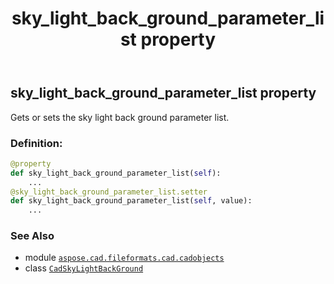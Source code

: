 ﻿---
title: sky_light_back_ground_parameter_list property
second_title: Aspose.CAD for Python via .NET API References
description: 
type: docs
weight: 150
url: /python-net/aspose.cad.fileformats.cad.cadobjects/cadskylightbackground/sky_light_back_ground_parameter_list/
is_root: false
---

## sky_light_back_ground_parameter_list property


Gets or sets the sky light back ground parameter list.
### Definition:
```python
@property
def sky_light_back_ground_parameter_list(self):
    ...
@sky_light_back_ground_parameter_list.setter
def sky_light_back_ground_parameter_list(self, value):
    ...
```

### See Also
* module [`aspose.cad.fileformats.cad.cadobjects`](../../)
* class [`CadSkyLightBackGround`](/cad/python-net/aspose.cad.fileformats.cad.cadobjects/cadskylightbackground)
